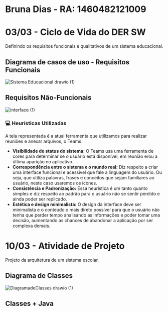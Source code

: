 # Bruna Dias - RA: 1460482121009
# 03/03 - Ciclo de Vida do DER SW
Definindo os requisitos funcionais e qualitativos de um sistema educacional.

## Diagrama de casos de uso - Requisitos Funcionais

![Sistema Educacional drawio (1)](https://user-images.githubusercontent.com/89141910/156596001-c02f87f2-7ea7-4d63-ae02-474fd1879bf3.png)


## Requisitos Não-Funcionais

![interface (1)](https://user-images.githubusercontent.com/89141910/157749596-1cbbca3e-1388-4874-8ca4-3175f21d95f6.png)

### 💻 Heurísticas Utilizadas

A tela representada é a atual ferramenta que utilizamos para realizar reuniões e anexar arquivos, o Teams.

- **Visibilidade do status do sistema:** O Teams usa uma ferramenta de cores para determinar se o usuário está disponível, em reunião e/ou a última aparição no aplicativo.
- **Correspondência entre o sistema e o mundo real:** Diz respeito a criar uma interface funcional e acessível que fale a linguagem do usuário. Ou seja, que utiliza palavras, frases e conceitos que sejam familiares ao usuário, neste caso usaremos os ícones.
- **Consistência e Padronização:** Essa heurística é um tanto quanto simples e diz respeito ao padrão para o usuário não se sentir perdido e ainda poder ser replicado.
- **Estética e design minimalista:** O design da interface deve ser minimalista e o conteúdo o mais direto possível para que o usuário não tenha que perder tempo analisando as informações e poder tomar uma decisão, aumentando as chances de abandonar a aplicação por ser complexa demais.

# 10/03 - Atividade de Projeto
Projeto da arquitetura de um sistema escolar.

## Diagrama de Classes
![DiagramadeClasses drawio (1)](https://user-images.githubusercontent.com/89141910/158807260-86611c2f-c516-43a0-b4e5-bd13e685767b.png)

## Classes + Java
